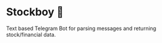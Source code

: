 # Stockboy :boy:

Text based Telegram Bot for parsing messages and returning stock/financial data.


